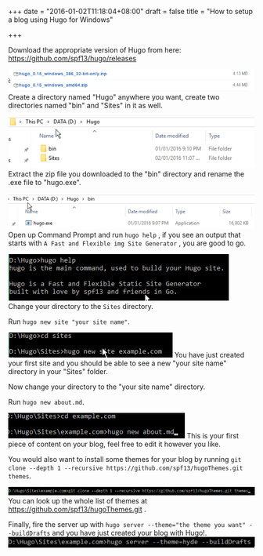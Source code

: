 +++
date = "2016-01-02T11:18:04+08:00"
draft = false
title = "How to setup a blog using Hugo for Windows"

+++

Download the appropriate version of Hugo from here: https://github.com/spf13/hugo/releases

![download](/img/download.png)
Create a directory named "Hugo" anywhere you want, create two directories named "bin" and "Sites" in it as well.

![directory](/img/directory.png)
Extract the zip file you downloaded to the "bin" directory and rename the .exe file to "hugo.exe".

![renamed](/img/renamed.png)
Open up Command Prompt and run ```hugo help``` , if you see an output that starts with ```A Fast and Flexible img Site Generator``` , you are good to go.

![installed](/img/installed.png)
Change your directory to the ```Sites``` directory.

Run ```hugo new site "your site name"```.

![newSite](/img/newSite.png)
You have just created your first site and you should be able to see a new "your site name" directory in your "Sites" folder.

Now change your directory to the "your site name" directory.

Run ```hugo new about.md```.

![newContent](/img/newContent.png)
This is your first piece of content on your blog, feel free to edit it however you like.

You would also want to install some themes for your blog by running ```git clone --depth 1 --recursive https://github.com/spf13/hugoThemes.git themes```.

![themes](/img/themes.png)
You can look up the whole list of themes at https://github.com/spf13/hugoThemes.git .

Finally, fire the server up with ```hugo server --theme="the theme you want" --buildDrafts``` and you have just created your blog with Hugo!.
![run](/img/run.png)